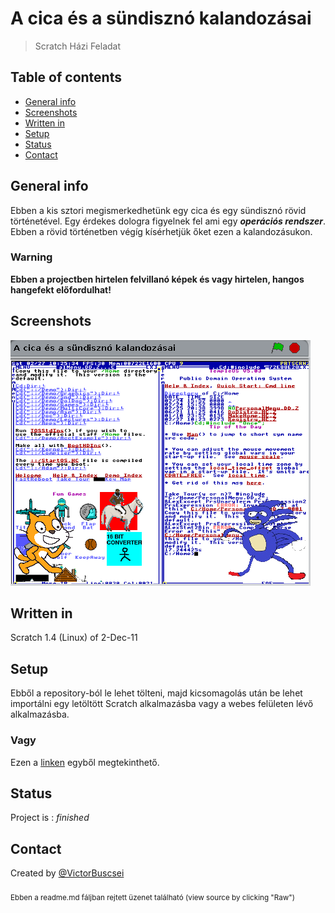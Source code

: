 # A cica és a sündisznó kalandozásai
> Scratch Házi Feladat

## Table of contents
* [General info](#general-info)
* [Screenshots](#screenshots)
* [Written in](#written-in)
* [Setup](#setup)
* [Status](#status)
* [Contact](#contact)

## General info
Ebben a kis sztori megismerkedhetünk egy cica és egy sündisznó rövid történetével. Egy érdekes dologra figyelnek fel ami egy ***operációs rendszer***. Ebben a rövid történetben végíg kísérhetjük őket ezen a kalandozásukon.
### Warning
**Ebben a projectben hirtelen felvillanó képek és vagy hirtelen, hangos hangefekt előfordulhat!**

## Screenshots
![Ingame Screenshot](./ingame.png)

## Written in
Scratch 1.4 (Linux) of 2-Dec-11

## Setup
Ebből a repository-ból le lehet tölteni, majd kicsomagolás után be lehet importálni egy letöltött Scratch alkalmazásba vagy a webes felületen lévő alkalmazásba.
### Vagy
Ezen a [linken](https://scratch.mit.edu/projects/493970559) egyből megtekinthető.

## Status
Project is : _finished_

## Contact
Created by [@VictorBuscsei](https://github.com/VictorBuscsei) <br></br><sub>Ebben a readme.md fáljban rejtett üzenet található (view source by clicking "Raw")</sub>
<!-- Erre az alkotásomra egyáltalán nem vagyok büszke, borzasztó nagy hülyeségek vannak benne. De legalább a házi feladat teljesítve:D -->
